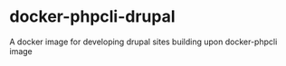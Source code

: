 # docker-phpcli-drupal
A docker image for developing drupal sites building upon docker-phpcli image
